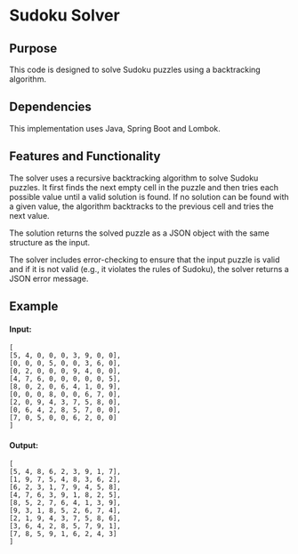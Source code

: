 
# Sudoku Solver

## Purpose

This code is designed to solve Sudoku puzzles using a backtracking algorithm.

## Dependencies

This implementation uses Java, Spring Boot and Lombok.


## Features and Functionality

The solver uses a recursive backtracking algorithm to solve Sudoku puzzles. It first finds the next empty cell in the puzzle and then tries each possible value until a valid solution is found. If no solution can be found with a given value, the algorithm backtracks to the previous cell and tries the next value.

The solution returns the solved puzzle as a JSON object with the same structure as the input.

The solver includes error-checking to ensure that the input puzzle is valid and if it is not valid (e.g., it violates the rules of Sudoku), the solver returns a JSON error message.

## Example

#### Input:

`[`\
`[5, 4, 0, 0, 0, 3, 9, 0, 0],`\
`[0, 0, 0, 5, 0, 0, 3, 6, 0],`\
`[0, 2, 0, 0, 0, 9, 4, 0, 0],`\
`[4, 7, 6, 0, 0, 0, 0, 0, 5],`\
`[8, 0, 2, 0, 6, 4, 1, 0, 9],`\
`[0, 0, 0, 8, 0, 0, 6, 7, 0],`\
`[2, 0, 9, 4, 3, 7, 5, 8, 0],`\
`[0, 6, 4, 2, 8, 5, 7, 0, 0],`\
`[7, 0, 5, 0, 0, 6, 2, 0, 0]`\
`]`


#### Output:

`[`\
`[5, 4, 8, 6, 2, 3, 9, 1, 7],`\
`[1, 9, 7, 5, 4, 8, 3, 6, 2],`\
`[6, 2, 3, 1, 7, 9, 4, 5, 8],`\
`[4, 7, 6, 3, 9, 1, 8, 2, 5],`\
`[8, 5, 2, 7, 6, 4, 1, 3, 9],`\
`[9, 3, 1, 8, 5, 2, 6, 7, 4],`\
`[2, 1, 9, 4, 3, 7, 5, 8, 6],`\
`[3, 6, 4, 2, 8, 5, 7, 9, 1],`\
`[7, 8, 5, 9, 1, 6, 2, 4, 3]`\
`]`